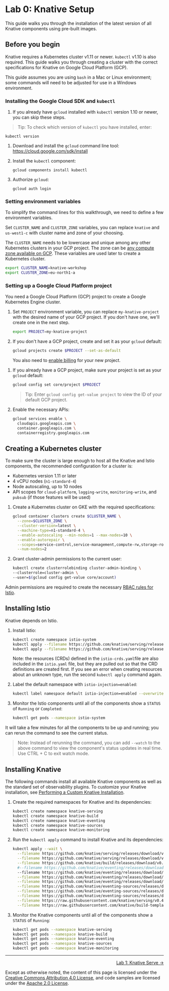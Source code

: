 # Lab 0: Knative Setup

This guide walks you through the installation of the latest version of all
Knative components using pre-built images.

## Before you begin

Knative requires a Kubernetes cluster v1.11 or newer. `kubectl` v1.10 is also
required. This guide walks you through creating a cluster with the correct
specifications for Knative on Google Cloud Platform (GCP).

This guide assumes you are using `bash` in a Mac or Linux environment; some
commands will need to be adjusted for use in a Windows environment.

### Installing the Google Cloud SDK and `kubectl`

1. If you already have `gcloud` installed with `kubectl` version 1.10 or newer,
   you can skip these steps.

> Tip: To check which version of `kubectl` you have installed, enter:

   ```
   kubectl version
   ```

1. Download and install the `gcloud` command line tool:
   https://cloud.google.com/sdk/install

1. Install the `kubectl` component:

   ```
   gcloud components install kubectl
   ```

1. Authorize `gcloud`:

   ```
   gcloud auth login
   ```

### Setting environment variables

To simplify the command lines for this walkthrough, we need to define a few
environment variables.

Set `CLUSTER_NAME` and `CLUSTER_ZONE` variables, you can replace `knative` and
`us-west1-c` with cluster name and zone of your choosing.

The `CLUSTER_NAME` needs to be lowercase and unique among any other Kubernetes
clusters in your GCP project. The zone can be [any compute zone available on
GCP][gce-zones]. These variables are used later to create a Kubernetes cluster.

[gce-zones]: https://cloud.google.com/compute/docs/regions-zones/#available

```bash
export CLUSTER_NAME=knative-workshop
export CLUSTER_ZONE=eu-north1-a
```

### Setting up a Google Cloud Platform project

You need a Google Cloud Platform (GCP) project to create a Google Kubernetes
Engine cluster.

1. Set `PROJECT` environment variable, you can replace `my-knative-project` with
   the desired name of your GCP project. If you don't have one, we'll create one
   in the next step.

   ```bash
   export PROJECT=my-knative-project
   ```

1. If you don't have a GCP project, create and set it as your `gcloud` default:

   ```bash
   gcloud projects create $PROJECT --set-as-default
   ```

   You also need to [enable billing][gce-billing] for your new project.

[gce-billing]: https://cloud.google.com/billing/docs/how-to/manage-billing-account

1. If you already have a GCP project, make sure your project is set as your
   `gcloud` default:

   ```bash
   gcloud config set core/project $PROJECT
   ```

   > Tip: Enter `gcloud config get-value project` to view the ID of your default
   > GCP project.

1. Enable the necessary APIs:

   ```bash
   gcloud services enable \
     cloudapis.googleapis.com \
     container.googleapis.com \
     containerregistry.googleapis.com
   ```

## Creating a Kubernetes cluster

To make sure the cluster is large enough to host all the Knative and Istio
components, the recommended configuration for a cluster is:

- Kubernetes version 1.11 or later
- 4 vCPU nodes (`n1-standard-4`)
- Node autoscaling, up to 10 nodes
- API scopes for `cloud-platform`, `logging-write`, `monitoring-write`, and
  `pubsub` (if those features will be used)

1. Create a Kubernetes cluster on GKE with the required specifications:

   ```bash
   gcloud container clusters create $CLUSTER_NAME \
     --zone=$CLUSTER_ZONE \
     --cluster-version=latest \
     --machine-type=n1-standard-4 \
     --enable-autoscaling --min-nodes=1 --max-nodes=10 \
     --enable-autorepair \
     --scopes=service-control,service-management,compute-rw,storage-ro,cloud-platform,logging-write,monitoring-write,pubsub,datastore \
     --num-nodes=2
   ```
1. Grant cluster-admin permissions to the current user:

   ```bash
   kubectl create clusterrolebinding cluster-admin-binding \
   --clusterrole=cluster-admin \
   --user=$(gcloud config get-value core/account)
   ```

Admin permissions are required to create the necessary [RBAC rules for
Istio][istio-rbac].

[istio-rbac]: https://istio.io/docs/concepts/security/rbac/

## Installing Istio

Knative depends on Istio.

1. Install Istio:

   ```bash
   kubectl create namespace istio-system
   kubectl apply --filename https://github.com/knative/serving/releases/download/v0.4.0/istio-crds.yaml && \
   kubectl apply --filename https://github.com/knative/serving/releases/download/v0.4.0/istio.yaml
   ```

   Note: the resources (CRDs) defined in the `istio-crds.yaml`file are also
   included in the `istio.yaml` file, but they are pulled out so that the CRD
   definitions are created first. If you see an error when creating resources
   about an unknown type, run the second `kubectl apply` command again.

1. Label the default namespace with `istio-injection=enabled`:

   ```bash
   kubectl label namespace default istio-injection=enabled --overwrite
   ```

1. Monitor the Istio components until all of the components show a `STATUS` of
   `Running` or `Completed`:

   ```bash
   kubectl get pods --namespace istio-system
   ```

It will take a few minutes for all the components to be up and running; you can
rerun the command to see the current status.

> Note: Instead of rerunning the command, you can add `--watch` to the above
> command to view the component's status updates in real time. Use CTRL + C to
> exit watch mode.

## Installing Knative

The following commands install all available Knative components as well as the
standard set of observability plugins. To customize your Knative installation,
see [Performing a Custom Knative Installation](Knative-custom-install.md).

1. Create the required namespaces for Knative and its dependencies:

   ```bash
   kubectl create namespace knative-serving
   kubectl create namespace knative-build
   kubectl create namespace knative-eventing
   kubectl create namespace knative-sources
   kubectl create namespace knative-monitoring
   ```

1. Run the `kubectl apply` command to install Knative and its dependencies:

   ```bash
   kubectl apply --wait \
     --filename https://github.com/knative/serving/releases/download/v0.4.0/serving.yaml \
     --filename https://github.com/knative/serving/releases/download/v0.4.0/monitoring-metrics-prometheus.yaml \
     --filename https://github.com/knative/build/releases/download/v0.4.0/build.yaml \
     #--filename https://github.com/knative/eventing/releases/download/v0.4.0/in-memory-channel.yaml \
     --filename https://github.com/knative/eventing/releases/download/v0.4.0/release.yaml \
     --filename https://github.com/knative/eventing/releases/download/v0.4.0/gcp-pubsub.yaml \
     --filename https://github.com/knative/eventing/releases/download/v0.4.0/natss.yaml \
     --filename https://github.com/knative/eventing-sources/releases/download/v0.4.1/release.yaml \
     --filename https://github.com/knative/eventing-sources/releases/download/v0.4.1/gcppubsub.yaml \
     --filename https://github.com/knative/eventing-sources/releases/download/v0.4.1/message-dumper.yaml \
     --filename https://raw.githubusercontent.com/knative/serving/v0.4.0/third_party/config/build/clusterrole.yaml \
     --filename https://raw.githubusercontent.com/knative/build-templates/master/kaniko/kaniko.yaml
   ```

1. Monitor the Knative components until all of the components show a `STATUS` of
   `Running`:

   ```bash
   kubectl get pods --namespace knative-serving
   kubectl get pods --namespace knative-build
   kubectl get pods --namespace knative-eventing
   kubectl get pods --namespace knative-sources
   kubectl get pods --namespace knative-monitoring
   ```

---

<p align="right"><a href="../1-serve">Lab 1: Knative Serve →</a></p>

Except as otherwise noted, the content of this page is licensed under the
[Creative Commons Attribution 4.0 License][cc-by], and code samples are licensed
under the [Apache 2.0 License][apache-2-0].

[cc-by]: https://creativecommons.org/licenses/by/4.0/
[apache-2-0]: https://www.apache.org/licenses/LICENSE-2.0
